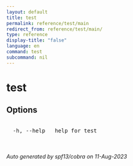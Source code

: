 ```yaml
---
layout: default
title: test
permalink: reference/test/main
redirect_from: reference/test/main/
type: reference
display-title: "false"
language: en
command: test
subcommand: nil
---
```


# test



## Options

<pre class='codeblock-pre'>
<div class='codeblock'>
  -h, --help   help for test

</div>
</pre>

###### Auto generated by spf13/cobra on 11-Aug-2023
